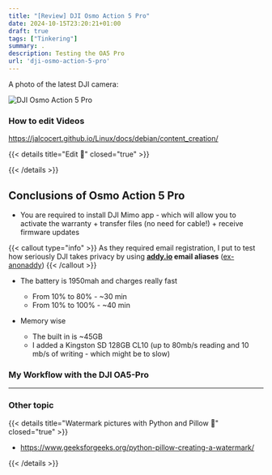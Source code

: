 ```yaml
---
title: "[Review] DJI Osmo Action 5 Pro"
date: 2024-10-15T23:20:21+01:00
draft: true
tags: ["Tinkering"]
summary: .
description: Testing the OA5 Pro
url: 'dji-osmo-action-5-pro'
---
```


A photo of the latest DJI camera:

![DJI Osmo Action 5 Pro](/blog_img/hardware/dji_oa5pro.jpg)


### How to edit Videos

https://jalcocert.github.io/Linux/docs/debian/content_creation/


{{< details title="Edit 📌" closed="true" >}}


{{< /details >}}


## Conclusions of Osmo Action 5 Pro

* You are required to install DJI Mimo app - which will allow you to activate the warranty + transfer files (no need for cable!) + receive firmware updates

{{< callout type="info" >}}
As they required email registration, I put to test how seriously DJI takes privacy by using **[addy.io](https://github.com/anonaddy/docker) email aliases** ([ex-anonaddy](https://github.com/anonaddy/anonaddy?tab=readme-ov-file#will-people-see-my-real-email-if-i-reply-to-a-forwarded-one))
{{< /callout >}}

* The battery is 1950mah and charges really fast
    * From 10% to 80% - ~30 min
    * From 10% to 100% - ~40 min

* Memory wise
    * The built in is ~45GB
    * I added a Kingston SD 128GB CL10 (up to 80mb/s reading and 10 mb/s of writing - which might be to slow)

### My Workflow with the DJI OA5-Pro


---

### Other topic


{{< details title="Watermark pictures with Python and Pillow 📌" closed="true" >}}

* https://www.geeksforgeeks.org/python-pillow-creating-a-watermark/

{{< /details >}}